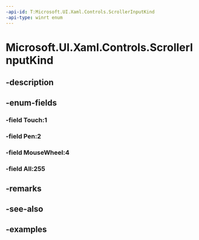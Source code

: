 ```yaml
---
-api-id: T:Microsoft.UI.Xaml.Controls.ScrollerInputKind
-api-type: winrt enum
---
```


<!-- Enumeration syntax.
public enum ScrollerInputKind : uint 
-->

# Microsoft.UI.Xaml.Controls.ScrollerInputKind

## -description

## -enum-fields
### -field Touch:1

### -field Pen:2

### -field MouseWheel:4

### -field All:255

## -remarks

## -see-also

## -examples

